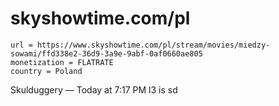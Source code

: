 # skyshowtime.com/pl

~~~
url = https://www.skyshowtime.com/pl/stream/movies/miedzy-sowami/ffd338e2-36d9-3a9e-9abf-0af0660ae805
monetization = FLATRATE
country = Poland
~~~

Skulduggery
 — 
Today at 7:17 PM
l3 is sd
